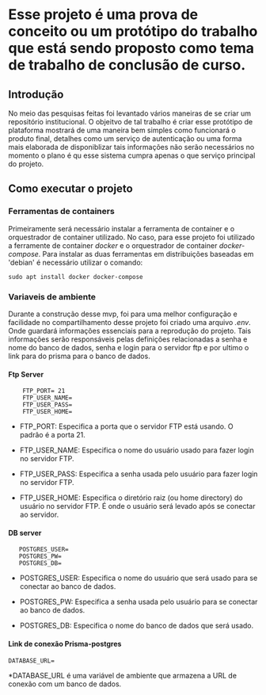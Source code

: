 # Esse projeto é uma prova de conceito ou um protótipo do trabalho que está sendo proposto como tema de trabalho de conclusão de curso.

## Introdução
No meio das pesquisas feitas foi levantado vários maneiras de se criar um repositório institucional. O objeitvo de tal trabalho é criar esse protótipo de plataforma mostrará de uma maneira bem simples como funcionará o produto final, detalhes como um serviço de autenticação ou uma forma mais elaborada de disponiblizar tais informações não serão necessários no momento o plano é qu esse sistema cumpra apenas o que serviço principal do projeto.

## Como executar o projeto
 ### Ferramentas de containers
Primeiramente será necessário instalar a ferramenta de container e o orquestrador de container utilizado. No caso, para esse projeto foi utilizado a ferramente de container *docker* e o orquestrador de container *docker-compose*. Para instalar as duas ferramentas em distribuições baseadas em 'debian' é necessário utilizar o comando:
~~~
sudo apt install docker docker-compose
~~~
 ### Variaveis de ambiente
 Durante a construção desse mvp, foi para uma melhor configuração e facilidade no compartilhamento desse projeto foi criado uma arquivo *.env*. Onde guardará informações essenciais para a reprodução do projeto. Tais informações serão responsáveis pelas definições relacionadas a senha e nome do banco de dados, senha e login para o servidor ftp e por ultimo o link para do prisma para o banco de dados.

#### Ftp Server
~~~
    FTP_PORT= 21
    FTP_USER_NAME=
    FTP_USER_PASS=
    FTP_USER_HOME=
~~~
* FTP_PORT: Especifica a porta que o servidor FTP está usando. O padrão é a porta 21.

* FTP_USER_NAME: Especifica o nome do usuário usado para fazer login no servidor FTP.

* FTP_USER_PASS: Especifica a senha usada pelo usuário para fazer login no servidor FTP.

* FTP_USER_HOME: Especifica o diretório raiz (ou home directory) do usuário no servidor FTP. É onde o usuário será levado após se conectar ao servidor.

#### DB server
 ~~~
    POSTGRES_USER=
    POSTGRES_PW=
    POSTGRES_DB=
 ~~~
* POSTGRES_USER: Especifica o nome do usuário que será usado para se conectar ao banco de dados.

* POSTGRES_PW: Especifica a senha usada pelo usuário para se conectar ao banco de dados.

* POSTGRES_DB: Especifica o nome do banco de dados que será usado.


#### Link de conexão Prisma-postgres
~~~
DATABASE_URL= 
~~~
*DATABASE_URL é uma variável de ambiente que armazena a URL de conexão com um banco de dados.




<!-- ### Formulário de upload

Tipos de dados que são necessáiros, no primeiro momento é um repositório apenas para trabalhos de conclusão de curso.

Tipo do documento: Monografias de TCC

Titulo
Integrantes
Data da defesa
Doc - PDF


# Anotações


Será necessário criar 3 serviços principais. Um servio web que será a apicação, o serviço de persistencia dos dados e um servidor de arquivos que ficará disponibel somente para a aplicação web, tal servidor armazenará os documentos PDFs e irá disponibilizar o caminho para a recuperação dos msms.

O esboço da rede será assim

rede ftp-server:
    Ficará encarregado de ser a ligação do servidor com a aplicação e irá mandar os documentos e tudo mais.

rede bd-server:
    Ficará encarregada da persistencia dos dados e irá salvar o caminho para download dos PDFs.

No final somente a aplicação web poderá visualizar e interagir com as outras redes e servidores.





link bd: DATABASE_URL="postgresql://aluno:abc123@postgress_container:5432/mydb?schema=public" -->